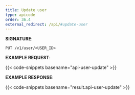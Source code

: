 ```yaml
---
title: Update user
type: apicode
order: 36.4
external_redirect: /api/#update-user
---
```


**SIGNATURE**:

`PUT /v1/user/<USER_ID>`

**EXAMPLE REQUEST**:

{{< code-snippets basename="api-user-update" >}}

**EXAMPLE RESPONSE**:

{{< code-snippets basename="result.api-user-update" >}}
